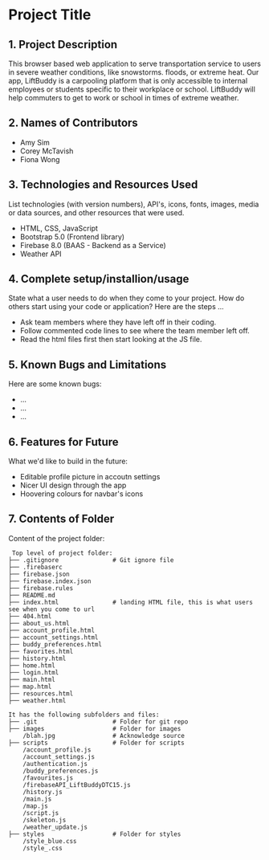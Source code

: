 # Project Title

## 1. Project Description

This browser based web application to serve transportation service to users in severe weather conditions, like snowstorms. floods, or extreme heat. Our app, LiftBuddy is a carpooling platform that is only accessible to internal employees or students specific to their workplace or school. LiftBuddy will help commuters to get to work or school in times of extreme weather.

## 2. Names of Contributors

* Amy Sim
* Corey McTavish
* Fiona Wong

## 3. Technologies and Resources Used

List technologies (with version numbers), API's, icons, fonts, images, media or data sources, and other resources that were used.

- HTML, CSS, JavaScript
- Bootstrap 5.0 (Frontend library)
- Firebase 8.0 (BAAS - Backend as a Service)
- Weather API 

## 4. Complete setup/installion/usage

State what a user needs to do when they come to your project. How do others start using your code or application?
Here are the steps ...

- Ask team members where they have left off in their coding. 
- Follow commented code lines to see where the team member left off. 
- Read the html files first then start looking at the JS file. 

## 5. Known Bugs and Limitations

Here are some known bugs:

- ...
- ...
- ...

## 6. Features for Future

What we'd like to build in the future:

- Editable profile picture in accoutn settings 
- Nicer UI design through the app
- Hoovering colours for navbar's icons

## 7. Contents of Folder

Content of the project folder:

```
 Top level of project folder:
├── .gitignore               # Git ignore file
├── .firebaserc                
├── firebase.json                
├── firebase.index.json                
├── firebase.rules                
├── README.md
├── index.html               # landing HTML file, this is what users see when you come to url
├── 404.html
├── about_us.html
├── account_profile.html
├── account_settings.html
├── buddy_preferences.html
├── favorites.html
├── history.html
├── home.html
├── login.html
├── main.html
├── map.html
├── resources.html
├── weather.html

It has the following subfolders and files:
├── .git                     # Folder for git repo
├── images                   # Folder for images
    /blah.jpg                # Acknowledge source
├── scripts                  # Folder for scripts
    /account_profile.js
    /account_settings.js
    /authentication.js
    /buddy_preferences.js
    /favourites.js
    /firebaseAPI_LiftBuddyDTC15.js
    /history.js
    /main.js
    /map.js
    /script.js
    /skeleton.js
    /weather_update.js
├── styles                   # Folder for styles
    /style_blue.css
    /style_.css



```
